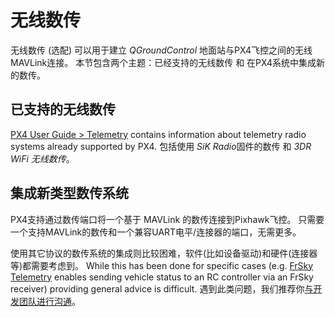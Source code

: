 # 无线数传

无线数传 (选配) 可以用于建立 *QGroundControl* 地面站与PX4飞控之间的无线MAVLink连接。 本节包含两个主题：已经支持的无线数传 和 在PX4系统中集成新的数传。

## 已支持的无线数传

[PX4 User Guide > Telemetry](https://docs.px4.io/master/en/telemetry/) contains information about telemetry radio systems already supported by PX4. 包括使用 *SiK Radio*固件的数传 和 *3DR WiFi 无线数传*。

## 集成新类型数传系统

PX4支持通过数传端口将一个基于 MAVLink 的数传连接到Pixhawk飞控。 只需要一个支持MAVLink的数传和一个兼容UART电平/连接器的端口，无需更多。

使用其它协议的数传系统的集成则比较困难，软件(比如设备驱动)和硬件(连接器等)都需要考虑到。 While this has been done for specific cases (e.g. [FrSky Telemetry](https://docs.px4.io/master/en/peripherals/frsky_telemetry.html) enables sending vehicle status to an RC controller via an FrSky receiver) providing general advice is difficult. 遇到此类问题，我们推荐你[与开发团队进行沟通](../README.md#support)。